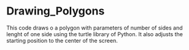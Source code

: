 # Drawing_Polygons

This code draws o a polygon with parameters of number of sides and lenght of one side using the turtle library of Python.
It also adjusts the starting position to the center of the screen.
